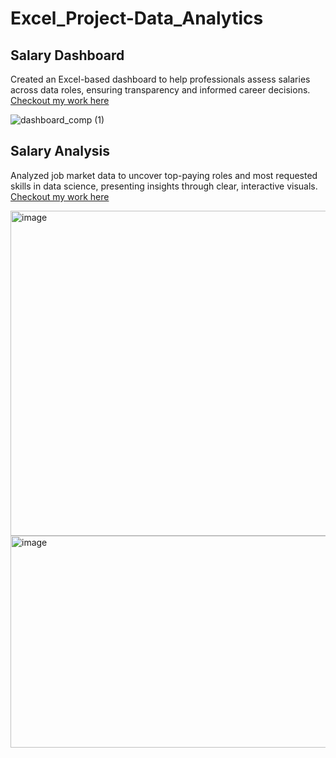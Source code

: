 # Excel_Project-Data_Analytics
## Salary Dashboard 
Created an Excel-based dashboard to help professionals assess salaries across data roles, ensuring transparency and informed career decisions.
[Checkout my work here](Project_1-Dashboard)

![dashboard_comp (1)](https://github.com/user-attachments/assets/595f439e-44ec-4c55-b1f7-b72edb0c8856)

## Salary Analysis 
Analyzed job market data to uncover top-paying roles and most requested skills in data science, presenting insights through clear, interactive visuals.
[Checkout my work here](Project_2-Analysis)

<img width="1005" height="520" alt="image" src="https://github.com/user-attachments/assets/37362316-f8be-48ac-bcb5-b4d4d343d8f3" />

<img width="599" height="339" alt="image" src="https://github.com/user-attachments/assets/dae2deb7-c1a7-4318-89a4-756cf642a43f" />
